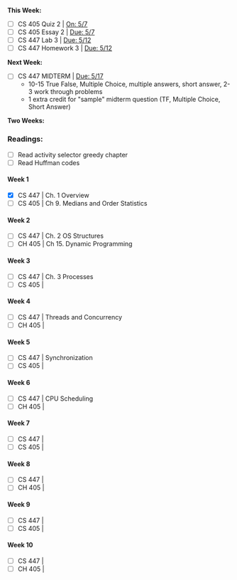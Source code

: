 __This Week:__
- [ ] CS 405 Quiz 2 | <u>On: 5/7</u>
- [ ] CS 405 Essay 2 | <u>Due: 5/7</u>
- [ ] CS 447 Lab 3 | <u>Due: 5/12</u>
- [ ] CS 447 Homework 3 | <u>Due: 5/12</u>

__Next Week:__
- [ ] CS 447 MIDTERM | <u>Due: 5/17</u>
	- 10-15 True False, Multiple Choice, multiple answers, short answer, 2-3 work through problems
	- 1 extra credit for "sample" midterm question (TF, Multiple Choice, Short Answer)

__Two Weeks:__

### Readings:
- [ ] Read activity selector greedy chapter
- [ ] Read Huffman codes
#### Week 1
- [X] CS 447 | Ch. 1 Overview
- [ ] CS 405 | Ch 9. Medians and Order Statistics
#### Week 2
- [ ] CS 447 | Ch. 2 OS Structures
- [ ] CH 405 | Ch 15. Dynamic Programming
#### Week 3
- [ ] CS 447 | Ch. 3 Processes
- [ ] CS 405 | 
#### Week 4
- [ ] CS 447 | Threads and Concurrency
- [ ] CH 405 | 
#### Week 5
- [ ] CS 447 | Synchronization
- [ ] CS 405 | 
#### Week 6
- [ ] CS 447 | CPU Scheduling
- [ ] CH 405 | 
#### Week 7
- [ ] CS 447 | 
- [ ] CS 405 | 
#### Week 8
- [ ] CS 447 | 
- [ ] CH 405 | 
#### Week 9
- [ ] CS 447 | 
- [ ] CS 405 | 
#### Week 10
- [ ] CS 447 | 
- [ ] CH 405 | 
